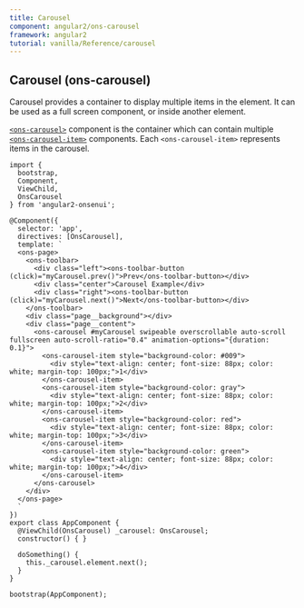 ```yaml
---
title: Carousel
component: angular2/ons-carousel
framework: angular2
tutorial: vanilla/Reference/carousel
---
```


## Carousel (ons-carousel)

Carousel provides a container to display multiple items in the element. It can be used as a full screen component, or inside another element.

[`<ons-carousel>`](/v2/docs/angular2/ons-carousel.html) component is the container which can contain multiple [`<ons-carousel-item>`](/v2/docs/angular2/ons-carousel-item.html) components. Each `<ons-carousel-item>` represents items in the carousel.

```
import {
  bootstrap,
  Component,
  ViewChild,
  OnsCarousel
} from 'angular2-onsenui';

@Component({
  selector: 'app',
  directives: [OnsCarousel],
  template: `
  <ons-page>
    <ons-toolbar>
      <div class="left"><ons-toolbar-button (click)="myCarousel.prev()">Prev</ons-toolbar-button></div>
      <div class="center">Carousel Example</div>
      <div class="right"><ons-toolbar-button (click)="myCarousel.next()">Next</ons-toolbar-button></div>
    </ons-toolbar>
    <div class="page__background"></div>
    <div class="page__content">
      <ons-carousel #myCarousel swipeable overscrollable auto-scroll fullscreen auto-scroll-ratio="0.4" animation-options="{duration: 0.1}">
        <ons-carousel-item style="background-color: #009">
          <div style="text-align: center; font-size: 88px; color: white; margin-top: 100px;">1</div>
        </ons-carousel-item>
        <ons-carousel-item style="background-color: gray">
          <div style="text-align: center; font-size: 88px; color: white; margin-top: 100px;">2</div>
        </ons-carousel-item>
        <ons-carousel-item style="background-color: red">
          <div style="text-align: center; font-size: 88px; color: white; margin-top: 100px;">3</div>
        </ons-carousel-item>
        <ons-carousel-item style="background-color: green">
          <div style="text-align: center; font-size: 88px; color: white; margin-top: 100px;">4</div>
        </ons-carousel-item>
      </ons-carousel>
    </div>
  </ons-page>
  `
})
export class AppComponent {
  @ViewChild(OnsCarousel) _carousel: OnsCarousel;
  constructor() { }

  doSomething() {
    this._carousel.element.next();
  }
}

bootstrap(AppComponent);
```